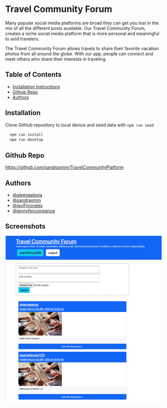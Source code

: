 
# Travel Community Forum

Many popular social media platforms are broad they can get you lost in the mix of all the different posts available. Our Travel Community Forum, creates a niche social media platform that is more personal and meaningful to avid travelers.

The Travel Community Forum allows travels to share their favorite vacation photos from all around the globe. With our app, people can connect and meet others who share their interests in traveling. 

## Table of Contents
* [Installation Instructions](#installation-instructions)
* [Github Repo](#github-repo)
* [Authors](#authors)

## Installation

Clone GitHub repository to local device and seed data with `npm run seed`

```bash
  npm run install
  npm run develop
```
    
## Github Repo

https://github.com/sandraxmm/TravelCommunityPlatform

## Authors

- [@aleenaalexia](https://github.com/aleenaalexia)
- [@sandraxmm](https://github.com/sandraxmm)
- [@javiFmorales](https://github.com/javiFmorales)
- [@jennyferconstanza](https://github.com/jennyferconstanza)


## Screenshots

![App Screenshot](client/public/media/appscreenshot.png)
